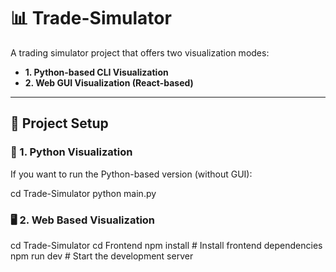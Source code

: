 # 📊 Trade-Simulator

A trading simulator project that offers two visualization modes:
- **1. Python-based CLI Visualization**
- **2. Web GUI Visualization (React-based)**

---

## 🔧 Project Setup

### 🐍 1. Python  Visualization

If you want to run the Python-based version (without GUI):


cd Trade-Simulator
python main.py


### 🖥️ 2. Web Based Visualization

cd Trade-Simulator
cd Frontend
npm install      # Install frontend dependencies
npm run dev      # Start the development server
